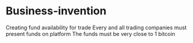 # Business-invention
Creating fund availability for trade
Every and all trading companies must present funds on platform 
The funds must be very close to 1 bitcoin 

